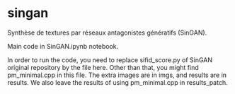 # singan
Synthèse de textures par réseaux antagonistes génératifs (SinGAN).

Main code in SinGAN.ipynb notebook.

In order to run the code, you need to replace sifid_score.py of SinGAN original repository by the file here. Other than that, you might find pm_minimal.cpp in this file. The extra images are in imgs, and results are in results. We also leave the results of using pm_minimal.cpp in results_patch.